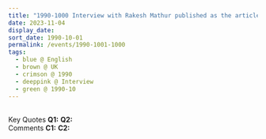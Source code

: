 ```yaml
---
title: "1990-1000 Interview with Rakesh Mathur published as the article The Russians Love for Yoga' in the October 1990 Issue of Hinduism Today Quarterly Magazine of Himalayan Academy in Kapa'a (Hawaii), UK"
date: 2023-11-04
display_date: 
sort_date: 1990-10-01
permalink: /events/1990-1001-1000
tags:
  - blue @ English
  - brown @ UK
  - crimson @ 1990
  - deeppink @ Interview
  - green @ 1990-10
---
```


<br>

<wave-list>
  <list-title color="DarkSeaGreen" width="55">Key Quotes</list-title>
  <list-item color="BlanchedAlmond" width="280"><b>Q1:</b> <i></i></list-item>
  <list-item color="Lavender" width="280"><b>Q2:</b> <i></i></list-item>
</wave-list>

<br>

<wave-list>
  <list-title color="DarkSeaGreen" width="55">Comments</list-title>
  <list-item color="BlanchedAlmond" width="280"><b>C1:</b> <i></i></list-item>
  <list-item color="Lavender" width="280"><b>C2:</b> <i></i></list-item>
</wave-list>